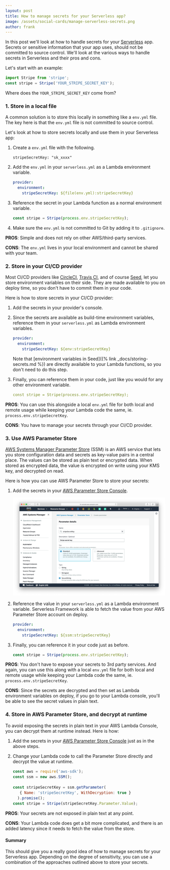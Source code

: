 ```yaml
---
layout: post
title: How to manage secrets for your Serverless app?
image: /assets/social-cards/manage-serverless-secrets.png
author: frank
---
```


In this post we'll look at how to handle secrets for your [Serverless](https://serverless.com) app. Secrets or sensitive information that your app uses, should not be committed to source control. We'll look at the various ways to handle secrets in Serverless and their pros and cons.

Let's start with an example:

``` js
import Stripe from 'stripe';
const stripe = Stripe('YOUR_STRIPE_SECRET_KEY');
```

Where does the `YOUR_STRIPE_SECRET_KEY` come from?

### 1. Store in a local file

A common solution is to store this locally in something like a `env.yml` file. The key here is that the `env.yml` file is not committed to source control.

Let's look at how to store secrets locally and use them in your Serverless app:

1. Create a `env.yml` file with the following.

   ```
   stripeSecretKey: "sk_xxxx"
   ```

2. Add the `env.yml` in your `serverless.yml` as a Lambda environment variable.

   ``` yml
   provider:
     environment:
       stripeSecretKey: ${file(env.yml):stripeSecretKey}
   ```

3. Reference the secret in your Lambda function as a normal environment variable.

   ``` js
   const stripe = Stripe(process.env.stripeSecretKey);
   ```

4. Make sure the `env.yml` is not committed to Git by adding it to `.gitignore`.

**PROS**: Simple and does not rely on other AWS/third-party services.

**CONS**: The `env.yml` lives in your local environment and cannot be shared with your team.


### 2. Store in your CI/CD provider

Most CI/CD providers like [CircleCI](https://circleci.com), [Travis CI](https://travis-ci.org), and of course [Seed](/), let you store environment variables on their side. They are made available to you on deploy time, so you don't have to commit them in your code.

Here is how to store secrets in your CI/CD provider:

1. Add the secrets in your provider's console.

2. Since the secrets are available as build-time environment variables, reference them in your `serverless.yml` as Lambda environment variables.

   ``` yml
   provider:
     environment:
       stripeSecretKey: ${env:stripeSecretKey}
   ```

   Note that [environment variables in Seed]({% link _docs/storing-secrets.md %}) are directly available to your Lambda functions, so you don't need to do this step.

3. Finally, you can reference them in your code, just like you would for any other environment variable.

   ``` yml
   const stripe = Stripe(process.env.stripeSecretKey);
   ```

**PROS**: You can use this alongside a local `env.yml` file for both local and remote usage while keeping your Lambda code the same, ie. `process.env.stripeSecretKey`.

**CONS**: You have to manage your secrets through your CI/CD provider.


### 3. Use AWS Parameter Store

[AWS Systems Manager Parameter Store](https://docs.aws.amazon.com/systems-manager/latest/userguide/systems-manager-parameter-store.html) (SSM) is an AWS service that lets you store configuration data and secrets as key-value pairs in a central place. The values can be stored as plain text or encrypted data. When stored as encrypted data, the value is encrypted on write using your KMS key, and decrypted on read.

Here is how you can use AWS Parameter Store to store your secrets:

1. Add the secrets in your [AWS Parameter Store Console](https://console.aws.amazon.com/systems-manager/parameters?region=us-east-1).

   ![Store secrets in AWS Parameter Store](/assets/blog/how-to-manage-secrets-for-your-serverless-app/store-secrets-in-aws-parameter-store.png)

2. Reference the value in your `serverless.yml` as a Lambda environment variable. Serverless Framework is able to fetch the value from your AWS Parameter Store account on deploy.

   ``` yml
   provider:
     environment:
       stripeSecretKey: ${ssm:stripeSecretKey}
   ```

3. Finally, you can reference it in your code just as before.

   ``` js
   const stripe = Stripe(process.env.stripeSecretKey);
   ```

**PROS**: You don't have to expose your secrets to 3rd party services. And again, you can use this along with a local `env.yml` file for both local and remote usage while keeping your Lambda code the same, ie. `process.env.stripeSecretKey`.

**CONS**: Since the secrets are decrypted and then set as Lambda environment variables on deploy, if you go to your Lambda console, you'll be able to see the secret values in plain text.
  

### 4. Store in AWS Parameter Store, and decrypt at runtime

To avoid exposing the secrets in plain text in your AWS Lambda Console, you can decrypt them at runtime instead. Here is how:

1. Add the secrets in your [AWS Parameter Store Console](https://console.aws.amazon.com/systems-manager/parameters?region=us-east-1) just as in the above steps.

2. Change your Lambda code to call the Parameter Store directly and decrypt the value at runtime.

   ``` js
   const aws = require('aws-sdk');
   const ssm = new aws.SSM();

   const stripeSecretKey = ssm.getParameter(
      { Name: 'stripeSecretKey', WithDecryption: true }
     ).promise();
   const stripe = Stripe(stripeSecretKey.Parameter.Value);
   ```

**PROS**: Your secrets are not exposed in plain text at any point.

**CONS**: Your Lambda code does get a bit more complicated, and there is an added latency since it needs to fetch the value from the store.

#### Summary

This should give you a really good idea of how to manage secrets for your Serverless app. Depending on the degree of sensitivity, you can use a combination of the approaches outlined above to store your secrets.
  
